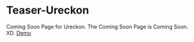 # Teaser-Ureckon
Coming Soon Page for Ureckon. The Coming Soon Page is Coming Soon. XD.
<a href="">Demo</a>
